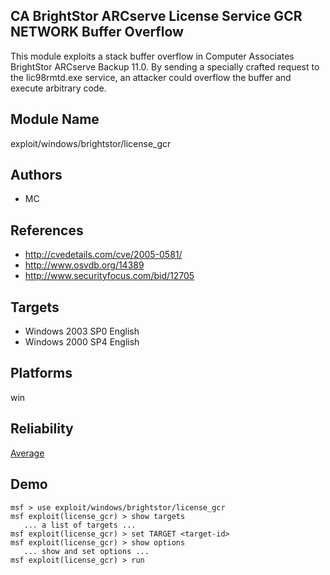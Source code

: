 ## CA BrightStor ARCserve License Service GCR NETWORK Buffer Overflow

This module exploits a stack buffer overflow in Computer 
Associates BrightStor ARCserve Backup 11.0. By sending a 
specially crafted request to the lic98rmtd.exe service, an 
attacker could overflow the buffer and execute arbitrary 
code.


## Module Name
exploit/windows/brightstor/license_gcr

## Authors
* MC


## References
* http://cvedetails.com/cve/2005-0581/
* http://www.osvdb.org/14389
* http://www.securityfocus.com/bid/12705



## Targets
* Windows 2003 SP0 English
* Windows 2000 SP4 English


## Platforms
win

## Reliability
[Average](https://github.com/rapid7/metasploit-framework/wiki/Exploit-Ranking)

## Demo

```
msf > use exploit/windows/brightstor/license_gcr
msf exploit(license_gcr) > show targets
   ... a list of targets ...
msf exploit(license_gcr) > set TARGET <target-id>
msf exploit(license_gcr) > show options
   ... show and set options ...
msf exploit(license_gcr) > run
```
    
    